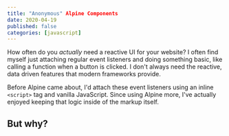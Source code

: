 ```yaml
---
title: "Anonymous" Alpine Components
date: 2020-04-19
published: false
categories: [javascript]
---
```


How often do you _actually_ need a reactive UI for your website? I often find myself just attaching regular event listeners and doing something basic, like calling a function when a button is clicked. I don't always need the reactive, data driven features that modern frameworks provide.

Before Alpine came about, I'd attach these event listeners using an inline `<script>` tag and vanilla JavaScript. Since using Alpine more, I've actually enjoyed keeping that logic inside of the markup itself.

## But why?






